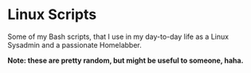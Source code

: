 # Linux Scripts
Some of my Bash scripts, that I use in my day-to-day life as a Linux Sysadmin and a passionate Homelabber.

**Note: these are pretty random, but might be useful to someone, haha.**
